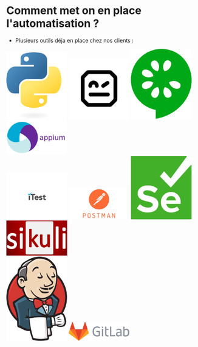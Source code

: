 <!-- .slide: data-state="nologo-slide" style="text-align: center" -->
#  Comment met on en place l'automatisation ?

* Plusieurs outils déja en place chez nos clients :


[<img src="images/python.png" width="160"/>](images/python.png)
[<img src="images/Robot-framework-logo.png" width="160"/>](images/Robot-framework-logo.png)
[<img src="images/cucumber-logo.png" width="160"/>](images/cucumber-logo.png)
[<img src="images/APPIUM.png" width="160"/>](images/APPIUM.png)
\
[<img src="images/itest.png" width="160"/>](images/itest.png)
[<img src="images/postman.jpg" width="160"/>](images/postman.jpg)
[<img src="images/selenium.png" width="160"/>](images/selenium.png)
[<img src="images/sikuli.png" width="160"/>](images/sikuli.png)
\
[<img src="images/jenkins.png" width="160"/>](images/jenkins.png)
[<img src="images/gitlab.png" width="160"/>](images/gitlab.png)
